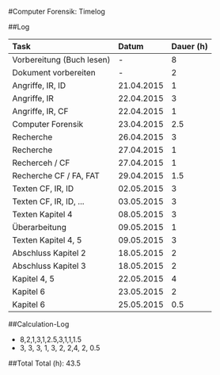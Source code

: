 #Computer Forensik: Timelog

##Log

| Task                      | Datum      | Dauer (h) |
|:--------------------------|:-----------|:----------|
| Vorbereitung (Buch lesen) | -          | 8         |
| Dokument vorbereiten      | -          | 2         |
| Angriffe, IR, ID          | 21.04.2015 | 1         |
| Angriffe, IR              | 22.04.2015 | 3         |
| Angriffe, IR, CF          | 22.04.2015 | 1         |
| Computer Forensik         | 23.04.2015 | 2.5       |
| Recherche                 | 26.04.2015 | 3         |
| Recherche                 | 27.04.2015 | 1         |
| Recherceh / CF            | 27.04.2015 | 1         |
| Recherche CF / FA, FAT    | 29.04.2015 | 1.5       |
| Texten CF, IR, ID         | 02.05.2015 | 3         |
| Texten CF, IR, ID, ...    | 03.05.2015 | 3         |
| Texten Kapitel 4          | 08.05.2015 | 3         |
| Überarbeitung             | 09.05.2015 | 1         |
| Texten Kapitel 4, 5       | 09.05.2015 | 3         |
| Abschluss Kapitel 2       | 18.05.2015 | 2         |
| Abschluss Kapitel 3       | 18.05.2015 | 2         |
| Kapitel 4, 5              | 22.05.2015 | 4         |
| Kapitel 6                 | 23.05.2015 | 2         |
| Kapitel 6                 | 25.05.2015 | 0.5       |

##Calculation-Log
  - 8,2,1,3,1,2.5,3,1,1,1.5
  - 3, 3, 3, 1, 3, 2, 2,4, 2, 0.5


##Total
Total (h):  43.5
